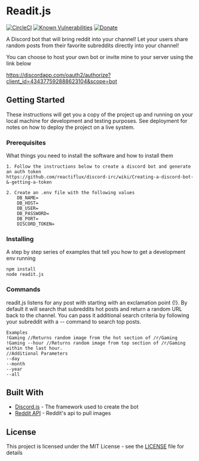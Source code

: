 # Readit.js

[![CircleCI](https://img.shields.io/circleci/project/github/ntkme/github-buttons/master.svg)](https://circleci.com/gh/ntkme/github-buttons)
[![Known Vulnerabilities](https://snyk.io//test/github/peopleoff/readit/badge.svg?targetFile=package.json)](https://snyk.io//test/github/peopleoff/readit?targetFile=package.json)
[![Donate](https://img.shields.io/badge/Donate-PayPal-green.svg)](https://www.paypal.com/cgi-bin/webscr?cmd=_donations&business=XRWZAR4QJHP4C&currency_code=USD&source=url)

A Discord bot that will bring reddit into your channel! Let your users share random posts from their favorite subreddits directly into your channel! 

You can choose to host your own bot or invite mine to your server using the link below

https://discordapp.com/oauth2/authorize?client_id=434377592888623104&scope=bot

## Getting Started

These instructions will get you a copy of the project up and running on your local machine for development and testing purposes. See deployment for notes on how to deploy the project on a live system.

### Prerequisites

What things you need to install the software and how to install them

```
1. Follow the instructions below to create a discord bot and generate an auth token
https://github.com/reactiflux/discord-irc/wiki/Creating-a-discord-bot-&-getting-a-token

2. Create an .env file with the following values
    DB_NAME=
    DB_HOST=
    DB_USER=
    DB_PASSWORD=
    DB_PORT=
    DISCORD_TOKEN=
```

### Installing

A step by step series of examples that tell you how to get a development env running


```
npm install
node readit.js
```

### Commands

readit.js listens for any post with starting with an exclamation point  {!}. By default it will search that subreddits hot posts and return a random URL back to the channel. You can pass it additional search criteria by following your subreddit with a -- command to search top posts.


```
Examples
!Gaming //Returns random image from the hot section of /r/Gaming
!Gaming --hour //Returns random image from top section of /r/Gaming within the last hour.
//Additional Parameters
--day
--month
--year
--all
```

## Built With

* [Discord.js](https://discord.js.org/#/) - The framework used to create the bot
* [Reddit API](https://www.reddit.com/dev/api/) - Reddit's api to pull images

## License

This project is licensed under the MIT License - see the [LICENSE](LICENSE) file for details

